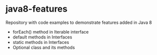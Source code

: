 # java8-features
Repository with code examples to demonstrate features added in Java 8

* forEach() method in Iterable interface
* default methods in Interfaces
* static methods in Interfaces
* Optional class and its methods